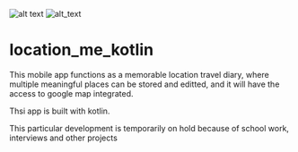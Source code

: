 ![alt text](https://img.shields.io/badge/kotlin-1.4.21--release--Studio4.1--1-green) 
![alt_text](https://img.shields.io/badge/requirements-API%2021%3A%20lolipop-ff69b4)
# location_me_kotlin

This mobile app functions as a memorable location travel diary, where multiple meaningful places can be stored and editted, and it will have the access to google map integrated.

Thsi app is built with kotlin.

This particular development is temporarily on hold because of school work, interviews and other projects
